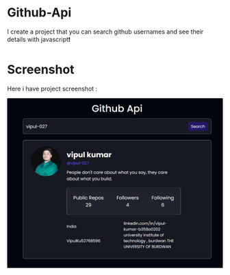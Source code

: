 # Github-Api
I create a project that you can search github usernames and see their details with javascript❗️

# Screenshot
Here i have project screenshot :

![screenshot](Screenshot.png)

